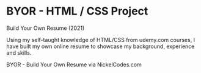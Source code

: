 # BYOR - HTML / CSS Project
Build Your Own Resume (2021)

Using my self-taught knowledge of HTML/CSS from udemy.com courses, I have built my own online resume to showcase my background, experience and skills.

BYOR - Build Your Own Resume via NickelCodes.com
